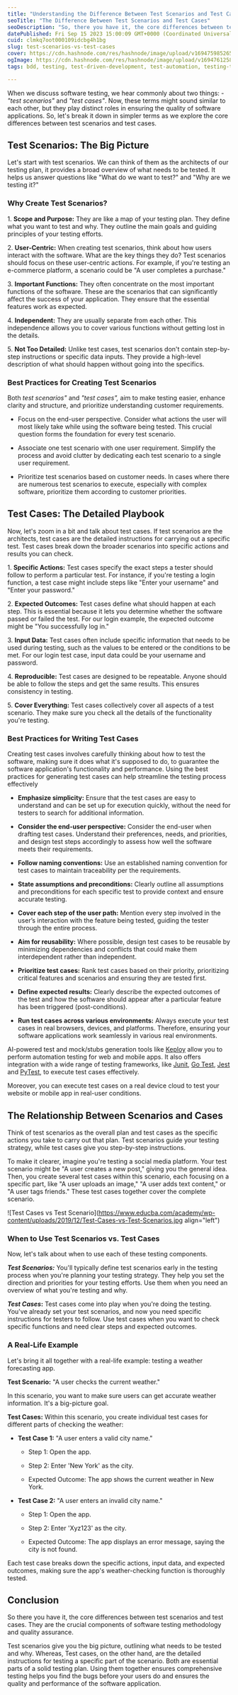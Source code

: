 ```yaml
---
title: "Understanding the Difference Between Test Scenarios and Test Cases"
seoTitle: "The Difference Between Test Scenarios and Test Cases"
seoDescription: "So, there you have it, the core differences between test scenarios and test cases. They are the crucial components of software testing and QA."
datePublished: Fri Sep 15 2023 15:00:09 GMT+0000 (Coordinated Universal Time)
cuid: clmkq7oot000109idcbg4h1bg
slug: test-scenarios-vs-test-cases
cover: https://cdn.hashnode.com/res/hashnode/image/upload/v1694759852653/29f6c3f6-d9a8-4144-9e5a-5408a1b89011.png
ogImage: https://cdn.hashnode.com/res/hashnode/image/upload/v1694761258527/575cb30b-57c5-4a64-a6f2-b356fa6d4249.png
tags: bdd, testing, test-driven-development, test-automation, testing-tools

---
```


When we discuss software testing, we hear commonly about two things: - *"test scenarios"* and *"test cases"*. Now, these terms might sound similar to each other, but they play distinct roles in ensuring the quality of software applications. So, let's break it down in simpler terms as we explore the core differences between test scenarios and test cases.

## **Test Scenarios: The Big Picture**

Let's start with test scenarios. We can think of them as the architects of our testing plan, it provides a broad overview of what needs to be tested. It helps us answer questions like "What do we want to test?" and "Why are we testing it?"

### Why Create Test Scenarios?

1\. **Scope and Purpose:** They are like a map of your testing plan. They define what you want to test and why. They outline the main goals and guiding principles of your testing efforts.

2\. **User-Centric:** When creating test scenarios, think about how users interact with the software. What are the key things they do? Test scenarios should focus on these user-centric actions. For example, if you're testing an e-commerce platform, a scenario could be "A user completes a purchase."

3\. **Important Functions:** They often concentrate on the most important functions of the software. These are the scenarios that can significantly affect the success of your application. They ensure that the essential features work as expected.

4\. **Independent:** They are usually separate from each other. This independence allows you to cover various functions without getting lost in the details.

5\. **Not Too Detailed:** Unlike test cases, test scenarios don't contain step-by-step instructions or specific data inputs. They provide a high-level description of what should happen without going into the specifics.

### **Best Practices for Creating Test Scenarios**

Both *test scenarios"* and *"test cases",* aim to make testing easier, enhance clarity and structure, and prioritize understanding customer requirements.

* Focus on the end-user perspective. Consider what actions the user will most likely take while using the software being tested. This crucial question forms the foundation for every test scenario.
    
* Associate one test scenario with one user requirement. Simplify the process and avoid clutter by dedicating each test scenario to a single user requirement.
    
* Prioritize test scenarios based on customer needs. In cases where there are numerous test scenarios to execute, especially with complex software, prioritize them according to customer priorities.
    

## **Test Cases: The Detailed Playbook**

Now, let's zoom in a bit and talk about test cases. If test scenarios are the architects, test cases are the detailed instructions for carrying out a specific test. Test cases break down the broader scenarios into specific actions and results you can check.

1\. **Specific Actions:** Test cases specify the exact steps a tester should follow to perform a particular test. For instance, if you're testing a login function, a test case might include steps like "Enter your username" and "Enter your password."

2\. **Expected Outcomes:** Test cases define what should happen at each step. This is essential because it lets you determine whether the software passed or failed the test. For our login example, the expected outcome might be "You successfully log in."

3\. **Input Data:** Test cases often include specific information that needs to be used during testing, such as the values to be entered or the conditions to be met. For our login test case, input data could be your username and password.

4\. **Reproducible:** Test cases are designed to be repeatable. Anyone should be able to follow the steps and get the same results. This ensures consistency in testing.

5\. **Cover Everything:** Test cases collectively cover all aspects of a test scenario. They make sure you check all the details of the functionality you're testing.

### **Best Practices for Writing Test Cases**

Creating test cases involves carefully thinking about how to test the software, making sure it does what it's supposed to do, to guarantee the software application's functionality and performance. Using the best practices for generating test cases can help streamline the testing process effectively

* **Emphasize simplicity:** Ensure that the test cases are easy to understand and can be set up for execution quickly, without the need for testers to search for additional information.
    
* **Consider the end-user perspective:** Consider the end-user when drafting test cases. Understand their preferences, needs, and priorities, and design test steps accordingly to assess how well the software meets their requirements.
    
* **Follow naming conventions:** Use an established naming convention for test cases to maintain traceability per the requirements.
    
* **State assumptions and preconditions:** Clearly outline all assumptions and preconditions for each specific test to provide context and ensure accurate testing.
    
* **Cover each step of the user path:** Mention every step involved in the user’s interaction with the feature being tested, guiding the tester through the entire process.
    
* **Aim for reusability:** Where possible, design test cases to be reusable by minimizing dependencies and conflicts that could make them interdependent rather than independent.
    
* **Prioritize test cases:** Rank test cases based on their priority, prioritizing critical features and scenarios and ensuring they are tested first.
    
* **Define expected results:** Clearly describe the expected outcomes of the test and how the software should appear after a particular feature has been triggered (post-conditions).
    
* **Run test cases across various environments:** Always execute your test cases in real browsers, devices, and platforms. Therefore, ensuring your software applications work seamlessly in various real environments.
    

AI-powered test and mock/stubs generation tools like [Keploy](https://keploy.io) allow you to perform automation testing for web and mobile apps. It also offers integration with a wide range of testing frameworks, like [Junit](https://junit.org/junit5/), [Go Test](https://go.dev/doc/tutorial/add-a-test), [Jest](https://jestjs.io/) and [PyTest](https://docs.pytest.org/en/7.4.x/), to execute test cases effectively.

Moreover, you can execute test cases on a real device cloud to test your website or mobile app in real-user conditions.

## **The Relationship Between Scenarios and Cases**

Think of test scenarios as the overall plan and test cases as the specific actions you take to carry out that plan. Test scenarios guide your testing strategy, while test cases give you step-by-step instructions.

To make it clearer, imagine you're testing a social media platform. Your test scenario might be "A user creates a new post," giving you the general idea. Then, you create several test cases within this scenario, each focusing on a specific part, like "A user uploads an image," "A user adds text content," or "A user tags friends." These test cases together cover the complete scenario.

![Test Cases vs Test Scenario](https://www.educba.com/academy/wp-content/uploads/2019/12/Test-Cases-vs-Test-Scenarios.jpg align="left")

### **When to Use Test Scenarios vs. Test Cases**

Now, let's talk about when to use each of these testing components.

***Test Scenarios:*** You'll typically define test scenarios early in the testing process when you're planning your testing strategy. They help you set the direction and priorities for your testing efforts. Use them when you need an overview of what you're testing and why.

***Test Cases*:** Test cases come into play when you're doing the testing. You've already set your test scenarios, and now you need specific instructions for testers to follow. Use test cases when you want to check specific functions and need clear steps and expected outcomes.

### **A Real-Life Example**

Let's bring it all together with a real-life example: testing a weather forecasting app.

**Test Scenario:** "A user checks the current weather."

In this scenario, you want to make sure users can get accurate weather information. It's a big-picture goal.

**Test Cases:** Within this scenario, you create individual test cases for different parts of checking the weather:

* **Test Case 1:** "A user enters a valid city name."
    
    * Step 1: Open the app.
        
    * Step 2: Enter 'New York' as the city.
        
    * Expected Outcome: The app shows the current weather in New York.
        
* **Test Case 2:** "A user enters an invalid city name."
    
    * Step 1: Open the app.
        
    * Step 2: Enter 'Xyz123' as the city.
        
    * Expected Outcome: The app displays an error message, saying the city is not found.
        

Each test case breaks down the specific actions, input data, and expected outcomes, making sure the app's weather-checking function is thoroughly tested.

## **Conclusion**

So there you have it, the core differences between test scenarios and test cases. They are the crucial components of software testing methodology and quality assurance.

Test scenarios give you the big picture, outlining what needs to be tested and why. Whereas, Test cases, on the other hand, are the detailed instructions for testing a specific part of the scenario. Both are essential parts of a solid testing plan. Using them together ensures comprehensive testing helps you find the bugs before your users do and ensures the quality and performance of the software application.